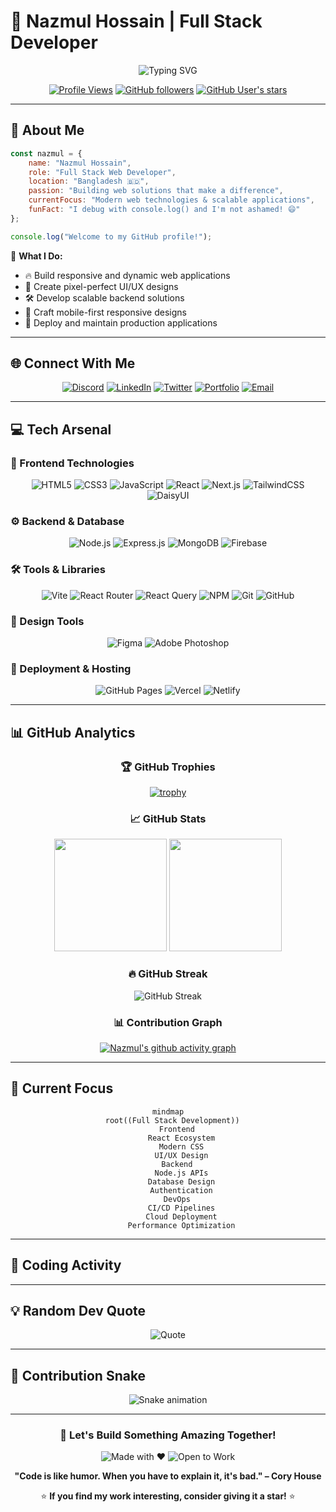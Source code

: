 # 💫 Nazmul Hossain | Full Stack Developer

<div align="center">
  
![Typing SVG](https://readme-typing-svg.herokuapp.com?font=Fira+Code&size=30&duration=3000&pause=1000&color=6366F1&center=true&vCenter=true&multiline=true&width=600&height=100&lines=Hi+there+%F0%9F%91%8B+I'm+Nazmul;Full+Stack+Web+Developer;Turning+Ideas+into+Reality!)

[![Profile Views](https://komarev.com/ghpvc/?username=armstain&color=blueviolet&style=for-the-badge)](https://github.com/armstain)
[![GitHub followers](https://img.shields.io/github/followers/armstain?logo=github&style=for-the-badge&color=0969da)](https://github.com/armstain)
[![GitHub User's stars](https://img.shields.io/github/stars/armstain?logo=github&style=for-the-badge&color=yellow)](https://github.com/armstain)

</div>

---

## 🚀 About Me

```javascript
const nazmul = {
    name: "Nazmul Hossain",
    role: "Full Stack Web Developer",
    location: "Bangladesh 🇧🇩",
    passion: "Building web solutions that make a difference",
    currentFocus: "Modern web technologies & scalable applications",
    funFact: "I debug with console.log() and I'm not ashamed! 😄"
};

console.log("Welcome to my GitHub profile!");
```

🎯 **What I Do:**
- 🔥 Build responsive and dynamic web applications
- 🎨 Create pixel-perfect UI/UX designs
- 🛠️ Develop scalable backend solutions
- 📱 Craft mobile-first responsive designs
- 🚀 Deploy and maintain production applications

---

## 🌐 Connect With Me

<div align="center">

[![Discord](https://img.shields.io/badge/Discord-7289DA?style=for-the-badge&logo=discord&logoColor=white&labelColor=7289DA)](https://discord.gg/https://discord.com/invite/6CHR25Jh)
[![LinkedIn](https://img.shields.io/badge/LinkedIn-0077B5?style=for-the-badge&logo=linkedin&logoColor=white&labelColor=0077B5)](https://www.linkedin.com/in/nazmul-hossain-adnan/)
[![Twitter](https://img.shields.io/badge/Twitter-1DA1F2?style=for-the-badge&logo=twitter&logoColor=white&labelColor=1DA1F2)](https://x.com/armstain)
[![Portfolio](https://img.shields.io/badge/Portfolio-FF5722?style=for-the-badge&logo=google-chrome&logoColor=white&labelColor=FF5722)](#)
[![Email](https://img.shields.io/badge/Email-D14836?style=for-the-badge&logo=gmail&logoColor=white&labelColor=D14836)](mailto:your.email@example.com)

</div>

---

## 💻 Tech Arsenal

### 🎨 Frontend Technologies
<div align="center">

![HTML5](https://img.shields.io/badge/HTML5-E34F26?style=for-the-badge&logo=html5&logoColor=white)
![CSS3](https://img.shields.io/badge/CSS3-1572B6?style=for-the-badge&logo=css3&logoColor=white)
![JavaScript](https://img.shields.io/badge/JavaScript-F7DF1E?style=for-the-badge&logo=javascript&logoColor=black)
![React](https://img.shields.io/badge/React-20232A?style=for-the-badge&logo=react&logoColor=61DAFB)
![Next.js](https://img.shields.io/badge/Next.js-000000?style=for-the-badge&logo=next.js&logoColor=white)
![TailwindCSS](https://img.shields.io/badge/Tailwind_CSS-38B2AC?style=for-the-badge&logo=tailwind-css&logoColor=white)
![DaisyUI](https://img.shields.io/badge/DaisyUI-5A0EF8?style=for-the-badge&logo=daisyui&logoColor=white)

</div>

### ⚙️ Backend & Database
<div align="center">

![Node.js](https://img.shields.io/badge/Node.js-43853D?style=for-the-badge&logo=node.js&logoColor=white)
![Express.js](https://img.shields.io/badge/Express.js-404D59?style=for-the-badge&logo=express&logoColor=white)
![MongoDB](https://img.shields.io/badge/MongoDB-4EA94B?style=for-the-badge&logo=mongodb&logoColor=white)
![Firebase](https://img.shields.io/badge/Firebase-039BE5?style=for-the-badge&logo=firebase&logoColor=white)

</div>

### 🛠️ Tools & Libraries
<div align="center">

![Vite](https://img.shields.io/badge/Vite-646CFF?style=for-the-badge&logo=vite&logoColor=white)
![React Router](https://img.shields.io/badge/React_Router-CA4245?style=for-the-badge&logo=react-router&logoColor=white)
![React Query](https://img.shields.io/badge/React_Query-FF4154?style=for-the-badge&logo=react-query&logoColor=white)
![NPM](https://img.shields.io/badge/NPM-CB3837?style=for-the-badge&logo=npm&logoColor=white)
![Git](https://img.shields.io/badge/Git-F05032?style=for-the-badge&logo=git&logoColor=white)
![GitHub](https://img.shields.io/badge/GitHub-121011?style=for-the-badge&logo=github&logoColor=white)

</div>

### 🎨 Design Tools
<div align="center">

![Figma](https://img.shields.io/badge/Figma-F24E1E?style=for-the-badge&logo=figma&logoColor=white)
![Adobe Photoshop](https://img.shields.io/badge/Adobe_Photoshop-31A8FF?style=for-the-badge&logo=adobe-photoshop&logoColor=white)

</div>

### 🚀 Deployment & Hosting
<div align="center">

![GitHub Pages](https://img.shields.io/badge/GitHub_Pages-121013?style=for-the-badge&logo=github&logoColor=white)
![Vercel](https://img.shields.io/badge/Vercel-000000?style=for-the-badge&logo=vercel&logoColor=white)
![Netlify](https://img.shields.io/badge/Netlify-00C7B7?style=for-the-badge&logo=netlify&logoColor=white)

</div>

---

## 📊 GitHub Analytics

<div align="center">
  
### 🏆 GitHub Trophies
[![trophy](https://github-profile-trophy.vercel.app/?username=armstain&theme=radical&no-frame=false&no-bg=false&margin-w=4&row=1)](https://github.com/ryo-ma/github-profile-trophy)

### 📈 GitHub Stats
<img height="180em" src="https://github-readme-stats.vercel.app/api?username=armstain&show_icons=true&theme=radical&include_all_commits=true&count_private=true&hide_border=true"/>
<img height="180em" src="https://github-readme-stats.vercel.app/api/top-langs/?username=armstain&layout=compact&theme=radical&hide_border=true"/>

### 🔥 GitHub Streak
<img src="https://github-readme-streak-stats.herokuapp.com/?user=armstain&theme=radical&hide_border=true" alt="GitHub Streak"/>

### 📊 Contribution Graph
[![Nazmul's github activity graph](https://github-readme-activity-graph.vercel.app/graph?username=armstain&theme=react-dark&hide_border=true)](https://github.com/ashutosh00710/github-readme-activity-graph)

</div>

---

## 🎯 Current Focus

<div align="center">

```mermaid
mindmap
  root((Full Stack Development))
    Frontend
      React Ecosystem
      Modern CSS
      UI/UX Design
    Backend
      Node.js APIs
      Database Design
      Authentication
    DevOps
      CI/CD Pipelines
      Cloud Deployment
      Performance Optimization
```

</div>

---

## 🎨 Coding Activity

<!--START_SECTION:waka-->
<!--END_SECTION:waka-->

---

## 💡 Random Dev Quote

<div align="center">

![Quote](https://quotes-github-readme.vercel.app/api?type=horizontal&theme=radical)

</div>

---

## 🐍 Contribution Snake

<div align="center">
  
![Snake animation](https://github.com/armstain/armstain/blob/output/github-contribution-grid-snake.svg)

</div>

---

<div align="center">

### 💬 Let's Build Something Amazing Together!

![Made with ❤️](https://img.shields.io/badge/Made%20with-❤️-red?style=for-the-badge)
![Open to Work](https://img.shields.io/badge/Open%20to-Work-brightgreen?style=for-the-badge)

**"Code is like humor. When you have to explain it, it's bad." – Cory House**

⭐ **If you find my work interesting, consider giving it a star!** ⭐

</div>

